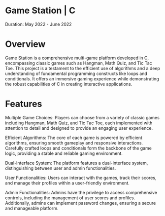 # Game Station | C
Duration: May 2022 - June 2022

# Overview
Game Station is a comprehensive multi-game platform developed in C, encompassing classic games such as Hangman, Math Quiz, and Tic Tac Toe. This project is a testament to the efficient use of algorithms and a deep understanding of fundamental programming constructs like loops and conditionals. It offers an immersive gaming experience while demonstrating the robust capabilities of C in creating interactive applications.

# Features
Multiple Game Choices: Players can choose from a variety of classic games including Hangman, Math Quiz, and Tic Tac Toe, each implemented with attention to detail and designed to provide an engaging user experience.

Efficient Algorithms: The core of each game is powered by efficient algorithms, ensuring smooth gameplay and responsive interactions. Carefully crafted loops and conditionals form the backbone of the game logic, providing a stable and reliable gaming environment.

Dual-Interface System: The platform features a dual-interface system, distinguishing between user and admin functionalities.

User Functionalities: Users can interact with the games, track their scores, and manage their profiles within a user-friendly environment.

Admin Functionalities: Admins have the privilege to access comprehensive controls, including the management of user scores and profiles. Additionally, admins can implement password changes, ensuring a secure and manageable platform.
